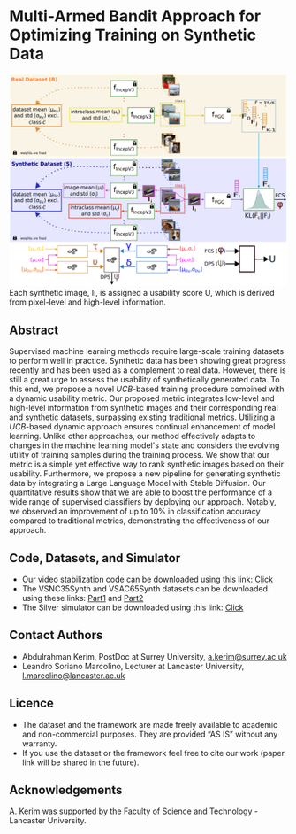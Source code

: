 # Multi-Armed Bandit Approach for Optimizing Training on Synthetic Data


<img src='https://github.com/A-Kerim/Synthetic-Data-Usability-2024/blob/0584347267c14c7686efb7c7ca2d1dcfa964581b/our-metric.png'>
Each synthetic image, Ii, is assigned a usability score U, which is derived from pixel-level and high-level information.

## Abstract
Supervised machine learning methods require large-scale training datasets to perform well in practice. Synthetic data has been showing great progress recently and has been used as a complement to real data. However,
there is still a great urge to assess the usability of synthetically generated data. To this end, we propose a novel _UCB_-based training procedure combined with a dynamic usability metric. Our proposed metric integrates
low-level and high-level information from synthetic images and their corresponding real and synthetic datasets, surpassing existing traditional metrics. Utilizing a _UCB_-based dynamic approach ensures continual enhancement
of model learning. Unlike other approaches, our method effectively adapts to changes in the machine learning model's state and considers the evolving utility of training samples during the training process. We show that our metric
is a simple yet effective way to rank synthetic images based on their usability. Furthermore, we propose a new pipeline for generating synthetic data by integrating a Large Language Model with Stable Diffusion. Our quantitative
results show that we are able to boost the performance of a wide range of supervised classifiers by deploying our approach. Notably, we observed an improvement of up to 10% in classification accuracy compared to traditional
metrics, demonstrating the effectiveness of our approach.

## Code, Datasets, and Simulator
* Our video stabilization code can be downloaded using this link: [Click](https://livelancsac-my.sharepoint.com/:u:/g/personal/kerim_lancaster_ac_uk/EZv0pwUMO0tMnrhSdei63E0BfxG3rApSkRxL29KGkkXxRA?e=7qCYqi)
* The VSNC35Synth and VSAC65Synth datasets can be downloaded using these links: [Part1](https://drive.google.com/file/d/15IX81jZuYrswblobBxx9EF378BESngWb/view?usp=sharing) and [Part2](https://drive.google.com/file/d/1FMpiJUABFNzMv_C3ef9pK31V-__OPlcx/view?usp=sharing)
* The Silver simulator can be downloaded using this link: [Click](https://livelancsac-my.sharepoint.com/:u:/g/personal/kerim_lancaster_ac_uk/EXmc7xfRKzVJj5Ix8P2AmZQB5KE4QcomfryRqGdlSfQxuw)

## Contact Authors
* Abdulrahman Kerim, PostDoc at Surrey University, a.kerim@surrey.ac.uk
* Leandro Soriano Marcolino, Lecturer at Lancaster University, l.marcolino@lancaster.ac.uk

## Licence
* The dataset and the framework are made freely available to academic and non-commercial purposes. They are provided “AS IS” without any warranty.   
* If you use the dataset or the framework feel free to cite our work (paper link will be shared in the future).

## Acknowledgements
A. Kerim was supported by the Faculty of Science and Technology - Lancaster University.
